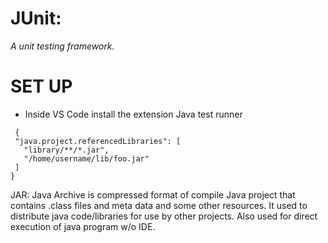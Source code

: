 # JUnit:
  
  _A unit testing framework._ 

# SET UP 
 - Inside VS Code install the extension Java test runner

 ```
  {
  "java.project.referencedLibraries": [
    "library/**/*.jar",
    "/home/username/lib/foo.jar"
  ]
}
 ```

 JAR: Java Archive is  compressed format of compile Java project that contains .class files and meta data and some other resources. It used to distribute java code/libraries for use by other projects. Also used for direct execution of  java program w/o IDE.